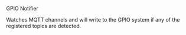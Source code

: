 GPIO Notifier

Watches MQTT channels and will write to the GPIO
system if any of the registered topics are detected.

